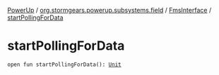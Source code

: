 [PowerUp](../../index.md) / [org.stormgears.powerup.subsystems.field](../index.md) / [FmsInterface](index.md) / [startPollingForData](./start-polling-for-data.md)

# startPollingForData

`open fun startPollingForData(): `[`Unit`](https://kotlinlang.org/api/latest/jvm/stdlib/kotlin/-unit/index.html)